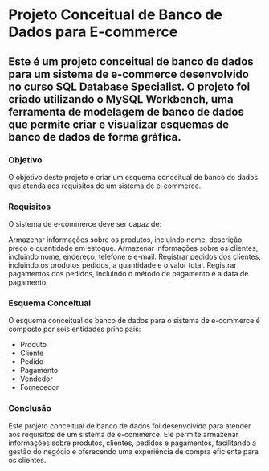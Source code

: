 # Projeto Conceitual de Banco de Dados para E-commerce

## Este é um projeto conceitual de banco de dados para um sistema de e-commerce desenvolvido no curso SQL Database Specialist. O projeto foi criado utilizando o MySQL Workbench, uma ferramenta de modelagem de banco de dados que permite criar e visualizar esquemas de banco de dados de forma gráfica.

### Objetivo
O objetivo deste projeto é criar um esquema conceitual de banco de dados que atenda aos requisitos de um sistema de e-commerce.

### Requisitos
O sistema de e-commerce deve ser capaz de:

Armazenar informações sobre os produtos, incluindo nome, descrição, preço e quantidade em estoque.
Armazenar informações sobre os clientes, incluindo nome, endereço, telefone e e-mail.
Registrar pedidos dos clientes, incluindo os produtos pedidos, a quantidade e o valor total.
Registrar pagamentos dos pedidos, incluindo o método de pagamento e a data de pagamento.

### Esquema Conceitual
O esquema conceitual de banco de dados para o sistema de e-commerce é composto por seis entidades principais:

- Produto
- Cliente
- Pedido
- Pagamento
- Vendedor
- Fornecedor

### Conclusão
Este projeto conceitual de banco de dados foi desenvolvido para atender aos requisitos de um sistema de e-commerce. Ele permite armazenar informações sobre produtos, clientes, pedidos e pagamentos, facilitando a gestão do negócio e oferecendo uma experiência de compra eficiente para os clientes.





